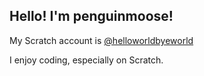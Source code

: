 ## Hello! I'm penguinmoose!

My Scratch account is [@helloworldbyeworld](scratch.mit.edu/users/helloworldbyeworld)

I enjoy coding, especially on Scratch.

<!---
penguinmoose/penguinmoose is a ✨ special ✨ repository because its `README.md` (this file) appears on your GitHub profile.
You can click the Preview link to take a look at your changes.
--->
